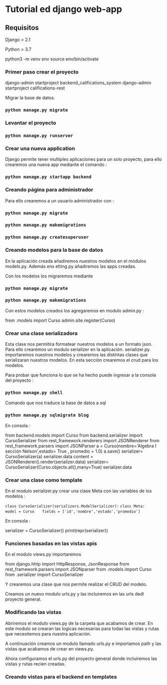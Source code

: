 # Tutorial ed django web-app

## Requisitos

Django > 2.1

Python > 3.7

python3 -m venv env
source env/bin/activate

### Primer paso crear el proyecto

django-admin startproject backend_califications_system
django-admin startproject califications-rest

Migrar la base de datos.

### `python manage.py migrate`

### Levantar el proyecto 

### `python manage.py runserver`

### Crear una nueva application

Django permite tener multiples aplicaciones para un solo proyecto, para ello crearemos una nueva app mediante el comando :

### `python manage.py startapp backend`

### Creando página para administrador

Para ello crearemos a un usuario administrador con : 

### `python manage.py migrate`
### `python manage.py makemigrations`
### `python manage.py createsuperuser`

### Creando modelos para la base de datos
 
En la aplicación creada añadiremos nuestros modelos en el módulos models.py. Además ens etting.py añadiremos las apps creadas.

Con los modelos los migraremos mediante 

### `python manage.py migrate`
### `python manage.py makemigrations`

Con estos modelos creados los agregaremos en modulo admin.py :

from .models import Curso
admin.site.register(Curso)

### Crear una clase serializadora

Esta clase nos permitira formatear nuestros modelos a un formato json. Para ello crearemos un modulo serializer en la aplicación. serializer.py. importaremos nuestros modelos y crearemos las distintas clases que serializaran nuestros modelos. En esta sección crearemos el crud para los modelos.

Para probar que funciona lo que se ha hecho puede ingresar a la consola del proyecto :
 
### `python manage.py shell`

Comando que nos traduce la base de datos a sql

### `python manage.py sqlmigrate blog`

En consola :

from backend.models import Curso
from backend.serializer import CursoSerializer
from rest_framework.renderers import JSONRenderer
from rest_framework.parsers import JSONParser
a = Curso(nombre='Algebra I sección Nelson',estado= True , promedio = 1.0)
a.save()
serializer= CursoSerializer(a)
serializer.data
content = JSONRenderer().render(serializer.data)
serializer= CursoSerializer(Curso.objects.all(),many=True)
serializer.data

### Crear una clase como template

En el modulo serializer.py crear una clase Meta con las variables de los modelos :

`class CursoSerializer(serializers.ModelSerializer):`
`class Meta:`
`    model = Curso`
`    fields = ['id','nombre','estado','promedio'] `

En consola :

serializer = CursoSerializer()
print(repr(serializer))

### Funciones basadas en las vistas apis

En el modulo views.py importaremos 

from django.hhtp import HttpResponse, JsonResponse
from rest_framework.parsers import JSONparser
from .models import Curso 
from .serializer import CursoSerializer

Y crearemos una clase que nos permite realizar el CRUD del modelo.

Creamos un nuevo modulo urls.py y las incluiremos en las urls dedl proyecto general.













### Modificando las vistas

Abriremos el modulo views.py de la carpeta que acabamos de crear. En este modulo se crearan las logicas necesarias para todas las vistas y rutas que necesitemos para nuestra aplicación.

A continuación creamos un modulo llamado urls.py e importamos path y las vistas que acabamos de crear en views.py.

Ahora configuramos el urls.py del proyecto general  donde incluiremos las vistas y rutas recien creadas.


### Creando vistas para el backend en templates






